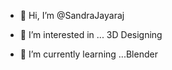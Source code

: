 - 👋 Hi, I’m @SandraJayaraj

- 👀 I’m interested in ... 3D Designing

- 🌱 I’m currently learning ...Blender
